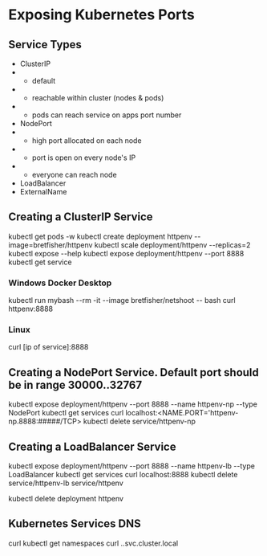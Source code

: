 # Exposing Kubernetes Ports

## Service Types
- ClusterIP
- - default
- - reachable within cluster (nodes & pods) 
- - pods can reach service on apps port number
- NodePort
- - high port allocated on each node
- - port is open on every node's IP
- - everyone can reach node
- LoadBalancer
- ExternalName

## Creating a ClusterIP Service
kubectl get pods -w
kubectl create deployment httpenv --image=bretfisher/httpenv
kubectl scale deployment/httpenv --replicas=2
kubectl expose --help
kubectl expose deployment/httpenv --port 8888
kubectl get service
### Windows Docker Desktop 
kubectl run mybash --rm -it --image bretfisher/netshoot -- bash
    curl httpenv:8888
### Linux
curl [ip of service]:8888
## Creating a NodePort Service. Default port should be in range 30000..32767
kubectl expose deployment/httpenv --port 8888 --name httpenv-np --type NodePort
kubectl get services
curl localhost:<NAME.PORT='httpenv-np.8888:#####/TCP>
kubectl delete service/httpenv-np
## Creating a LoadBalancer Service
kubectl expose deployment/httpenv --port 8888 --name httpenv-lb --type LoadBalancer
kubectl get services
curl localhost:8888
kubectl delete service/httpenv-lb service/httpenv

kubectl delete deployment httpenv

## Kubernetes Services DNS
curl <hostname>
kubectl get namespaces
curl <hostname>.<namespace>.svc.cluster.local

